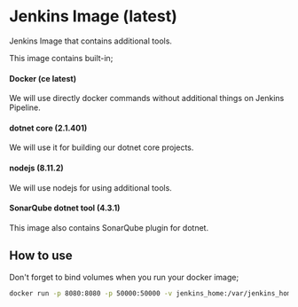 # Jenkins Image (latest)
Jenkins Image that contains additional tools.

This image contains built-in;

#### Docker (ce latest)

We will use directly docker commands without additional things on Jenkins Pipeline.

#### dotnet core (2.1.401)

We will use it for building our dotnet core projects.

#### nodejs (8.11.2)

We will use nodejs for using additional tools.

#### SonarQube dotnet tool (4.3.1)

This image also contains SonarQube plugin for dotnet.

## How to use

Don't forget to bind volumes when you run your docker image;

```bash
docker run -p 8080:8080 -p 50000:50000 -v jenkins_home:/var/jenkins_home monofor/jenkins -v /var/run/docker.sock:/var/run/docker.sock
```